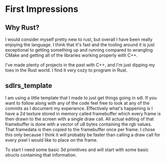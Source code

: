 # First Impressions

## Why Rust?
I would consider myself pretty new to rust, but overall I have been really enjoying the language.
I think that it's fast and the tooling around it is just exceptional to getting something up and running compared 
to wrangling CMake and getting all of the libraries working properly with C++.

I've made plenty of projects in the past with C++, and I'm just dipping my toes in the Rust world. I find it very cozy to program
in Rust.

## sdlrs_template

I am using a little template that I made to just get things going in sdl. If you want to follow along with any of the code feel free to look
at any of the commits as I document my experience. Effectively what's happening is I have a 2d texture stored in memory called framebuffer which every
frame is then drawn to the screen with a single draw call. All actual editing of that framebuffer is done with a vector of u8 bytes containing the rgb values.
That framedata is then copied to the framebuffer once per frame. I chose this only because I think it will probably be faster than calling a draw call for every
pixel I would like to place on the frame.

To start I need some basic 3d primitives and will start with some basic structs containing that information.
